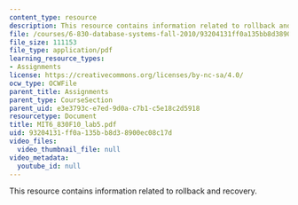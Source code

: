 ```yaml
---
content_type: resource
description: This resource contains information related to rollback and recovery.
file: /courses/6-830-database-systems-fall-2010/93204131ff0a135bb8d38900ec08c17d_MIT6_830F10_lab5.pdf
file_size: 111153
file_type: application/pdf
learning_resource_types:
- Assignments
license: https://creativecommons.org/licenses/by-nc-sa/4.0/
ocw_type: OCWFile
parent_title: Assignments
parent_type: CourseSection
parent_uid: e3e3793c-e7ed-9d0a-c7b1-c5e18c2d5918
resourcetype: Document
title: MIT6_830F10_lab5.pdf
uid: 93204131-ff0a-135b-b8d3-8900ec08c17d
video_files:
  video_thumbnail_file: null
video_metadata:
  youtube_id: null
---
```

This resource contains information related to rollback and recovery.